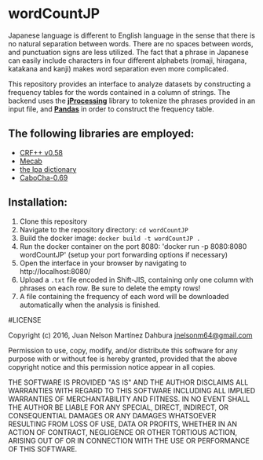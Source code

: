 # wordCountJP

Japanese language is different to English language in the sense that there is no natural separation between words. There are no spaces between words, and punctuation signs are less utilized. The fact that a phrase in Japanese can easily include characters in four different alphabets (romaji, hiragana, katakana and kanji) makes word separation even more complicated.

This repository provides an interface to analyze datasets by constructing a frequency tables for the words contained in a column of strings. The backend uses the [**jProcessing**](https://github.com/kevincobain2000/jProcessing) library to tokenize the phrases provided in an input file, and [**Pandas**](http://pandas.pydata.org/) in order to construct the frequency table. 

## The following libraries are employed:

- [CRF++ v0.58](https://drive.google.com/drive/folders/0B4y35FiV1wh7fngteFhHQUN2Y1B5eUJBNHZUemJYQV9VWlBUb3JlX0xBdWVZTWtSbVBneU0)
- [Mecab](http://taku910.github.io/mecab/)
- [the Ipa dictionary](http://taku910.github.io/mecab/)
- [CaboCha-0.69](https://drive.google.com/drive/folders/0B4y35FiV1wh7cGRCUUJHVTNJRnM)

## Installation:

1. Clone this repository
2. Navigate to the repository directory: `cd wordCountJP`
3. Build the docker image: `docker build -t wordCountJP .`
4. Run the docker container on the port 8080: 'docker run -p 8080:8080 wordCountJP' (setup your port forwarding options if necessary)
5. Open the interface in your browser by navigating to http://localhost:8080/
6. Upload a `.txt` file encoded in Shift-JIS, containing only one column with phrases on each row. Be sure to delete the empty rows!
7. A file containing the frequency of each word will be downloaded automatically when the analysis is finished.

#LICENSE

Copyright (c) 2016, Juan Nelson Martínez Dahbura <jnelsonm64@gmail.com>

Permission to use, copy, modify, and/or distribute this software for any purpose with or without fee is hereby granted, provided that the above copyright notice and this permission notice appear in all copies.

THE SOFTWARE IS PROVIDED "AS IS" AND THE AUTHOR DISCLAIMS ALL WARRANTIES WITH REGARD TO THIS SOFTWARE INCLUDING ALL IMPLIED WARRANTIES OF MERCHANTABILITY AND FITNESS. IN NO EVENT SHALL THE AUTHOR BE LIABLE FOR ANY SPECIAL, DIRECT, INDIRECT, OR CONSEQUENTIAL DAMAGES OR ANY DAMAGES WHATSOEVER RESULTING FROM LOSS OF USE, DATA OR PROFITS, WHETHER IN AN ACTION OF CONTRACT, NEGLIGENCE OR OTHER TORTIOUS ACTION, ARISING OUT OF OR IN CONNECTION WITH THE USE OR PERFORMANCE OF THIS SOFTWARE.
